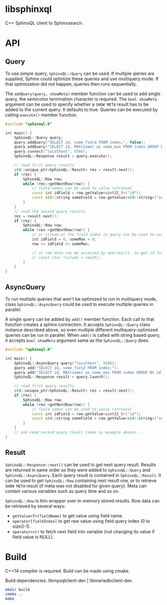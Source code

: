 libsphinxql
===========

C++ SphinxQL client to Sphinxsearch.

# API

## Query

To use simple query, `SphinxQL::Query` can be used. If multiple qieries
are supplied, Sphinx could optimize these queries and use multiquery mode.
If that optimization did not happen, queries then runs sequentially.

The `addQuery(query, showMeta)` member function can be used to add single query,
the semicolon termination character is required. The `bool showMeta` argument
can be used to specify whether a `SHOW META` result has to be added to the
current query. It defaults to true.
Queries can be executed by calling `execute()` member function.

```c++
#include "sphinxql.h"

int main() {
    SphinxQL::Query query;
    query.addQuery("SELECT id, some_field FROM index;", false);
    query.addQuery("SELECT id, MAX(some) as some_max FROM index GROUP BY id;");
    query.connect("localhost", 9306);
    SphinxQL::Response result = query.execute();

    // read first query results
    std::unique_ptr<SphinxQL::Result> res = result.next();
    if (res) {
        SphinxQL::Row row;
        while (res->getNextRow(row)) {
            // field names can be used to value retrieval
            const int idField = row.getValue<uint32_t>("id");
            const std::string someField = row.getValue<std::string>("some_max");
        }
    }
    // read the second query results
    res = result.next();
    if (res) {
        SphinxQL::Row row;
        while (res->getNextRow(row)) {
            // or stream or the field index in query can be used to value retrieval
            int idField = 0, someMax = 0;
            row >> idField >> someMax;

            // or raw data can be accessed by operator[], to get id field:
            // const char *column = row[0];
        }
    }
}
```

## AsyncQuery

To run multiple queries that won't be optimized to run in mutliquery mode,
class `SphinxQL::AsyncQuery` could be used to execute multiple queries in parallel.

A single query can be added by `add()` member function. Each call to that function
creates a sphinx connection. It accepts `SphinxQL::Query` class instance described
above, so even multiple different multiquery-optimized queries can be run in parallel.
When `add()` is called with string based query, it accepts `bool showMeta` argument
same as the `SphinxQL::Query` does.

```c++
#include "sphinxql.h"

int main() {
    SphinxQL::AsyncQuery query("localhost", 9306);
    query.add("SELECT id, some_field FROM index;");
    query.add("SELECT id, MAX(some) as some_max FROM index GROUP BY id;");
    SphinxQL::Response result = query.launch();

    // read first query results
    std::unique_ptr<SphinxQL::Result> res = result.next();
    if (res) {
        SphinxQL::Row row;
        while (res->getNextRow(row)) {
            // field names can be used to value retrieval
            const int idField = row.getValue<uint32_t>("id");
            const std::string someField = row.getValue<std::string>("some_max");
        }
    }
    // and read second query result (same as example above)...
}
```

## Result

`SphinxQL::Response::next()` can be used to get next query result. Results are returned
in same order as they were added to `SphinxQL::Query` and `SphinxQL::AsyncQuery`.
Each query result is contained in `SphinxQL::Result`. It can be used to get `SphinxQL::Row`
containing next result row, or to retrieve `SHOW META` result (if meta was not disabled
for given query). Meta can contain various variables such as query time and so on.

`SphinxQL::Row` is thin wrapper over in-memory stored results. Row data can be retrieved
by several ways:
  - `getValue<T>(fieldName)` to get value using field name.
  - `operator[fieldIndex]` to get raw value using field query index (0 to size()-1).
  - `operator>>()` to fetch next field into variable (not changing its value if field value is NULL).

# Build

C++14 compiler is required. Build can be made using cmake.

Build dependencies: libmysqlclient-dev | libmariadbclient-dev.

```sh
mkdir build
cmake ..
make
```